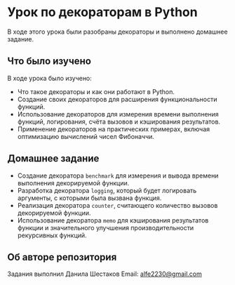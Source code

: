 # Урок по декораторам в Python

В ходе этого урока были разобраны декораторы и выполнено домашнее задание.

## Что было изучено

В ходе урока было изучено:
- Что такое декораторы и как они работают в Python.
- Создание своих декораторов для расширения функциональности функций.
- Использование декораторов для измерения времени выполнения функций, логирования, счёта вызовов и кэширования результатов.
- Применение декораторов на практических примерах, включая оптимизацию вычислений чисел Фибоначчи.

## Домашнее задание

- Создание декоратора `benchmark` для измерения и вывода времени выполнения декорируемой функции.
- Разработка декоратора `logging`, который будет логировать аргументы, с которыми была вызвана функция.
- Реализация декоратора `counter`, считающего количество вызовов декорируемой функции.
- Использование декоратора `memo` для кэширования результатов функции и значительного улучшения производительности рекурсивных функций.

## Об авторе репозитория

Задания выполнил Данила Шестаков
Email: alfe2230@gmail.com
